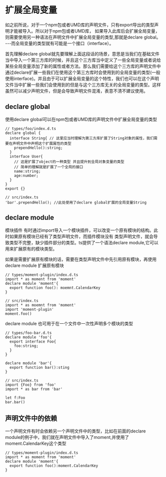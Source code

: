 # 扩展全局变量

如之前所说，对于一个npm包或者UMD库的声明文件，只有export导出的类型声明才能被导入。所以对于npm包或者UMD库，
如果导入此库后会扩展全局变量，则需要使用另一种语法在声明文件中扩展全局变量的类型,那就是declare global。 ---而全局变量的类型就有可能是一个接口（interface）。

首先理解declare global就先要理解上面这段话的场景，意思是当我们在基础文件当中导入一个第三方库的时候，并且这个三方库当中定义了一些全局变量或者说给某些全局变量添加了新的属性或者方法。那么我们需要给这个三方库的声明文件中通过declare扩展一些我们在使用这个第三方库时会使用到的全局变量的类型(一般使用interface)。并且由于可以扩展全局变量的这个特性，我们也可以在这个声明文件当中扩展一些我们会使用到的但是与这个三方库无关的全局变量的类型。这样虽然可以减少声明文件，但是会导致声明文件混淆，表意不清不建议使用。

## declare global

使用declare global可以在npm包或者UMD库的声明文件中扩展全局变量的类型
```
// types/foo/index.d.ts
declare global {
  interface String{ // 这里应当时理解为第三方库扩展了String对象的属性，我们需要在声明文件中声明这个扩展属性的类型
    prependHello():string;
  }
  interface User{ 
    // 这是扩展了object的一种类型 并且提升到全局对象变量的类型 
    // 简单的理解就是扩展了一个全局的接口
    name:string;
    age:number;
  }
}
export {}

// src/index.ts
'bar'.prependHello(); //此处使用了declare global扩展的全局变量String
```

## declare module

模块插件 有时通过import导入一个模块插件，可以改变一个原有模块的结构。此时如果原有模块已经有了类型声明文件，而插件模块没有
类型声明文件，就会导致类型不完整，缺少插件部分的类型。ts提供了一个语法declare module,它可以用来扩展原有的模块类型。

如果是需要扩展原有模块的话，需要在类型声明文件中先引用原有模块，再使用 declare module 扩展原有模块
```
// types/moment-plugin/index.d.ts
import * as moment from 'moment'
declare module 'moment'{
  export function foo(): moemnt.CalendarKey
}

// src/index.ts
import * as moemnt from 'moment'
import 'moment-plugin'
moment.foo()
```

declare module 也可用于在一个文件中一次性声明多个模块的类型
```
// types/foo-bar.d.ts
declare module 'foo'{
  export interface Foo{
    foo:string;
  }
}

declare module 'bar'{
  export function bar():sting
}

// src/index.ts
import {Foo} from 'foo'
import * as bar from 'bar'

let f:Foo
bar.bar()
```

## 声明文件中的依赖

一个声明文件有时会依赖另一个声明文件中的类型，比如在前面的declare module的例子中，我们就在声明文件中导入了moment,并使用了moment.CalendarKey这个类型
```
// types/moment-plugin/index.d.ts
import * as moment from 'moment'
declare module 'moment'{
  export function foo():moment.CalendarKey
}
```